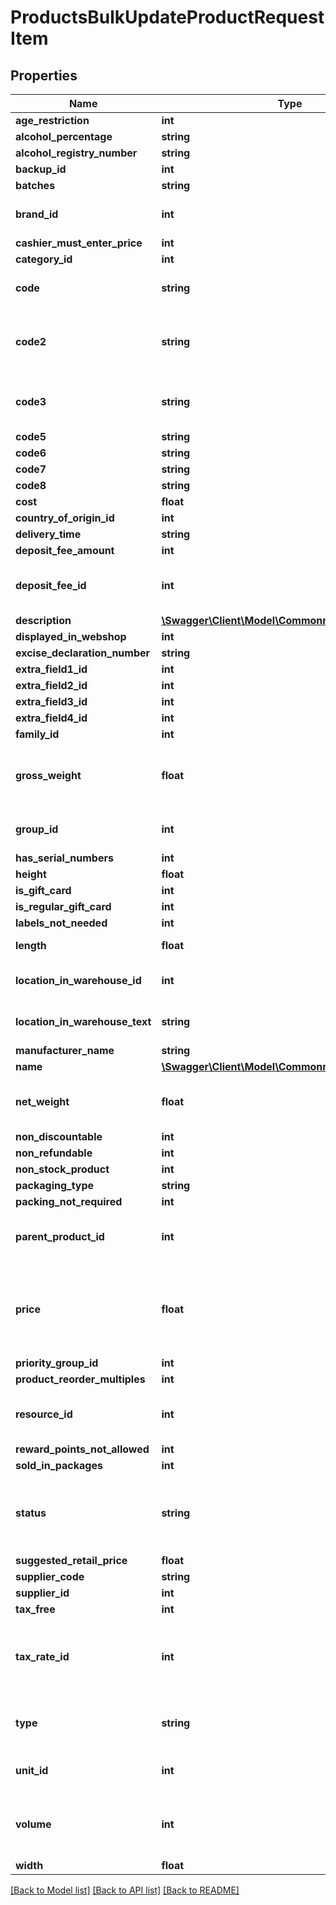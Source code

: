 # ProductsBulkUpdateProductRequestItem

## Properties
Name | Type | Description | Notes
------------ | ------------- | ------------- | -------------
**age_restriction** | **int** |  | [optional] 
**alcohol_percentage** | **string** |  | [optional] 
**alcohol_registry_number** | **string** |  | [optional] 
**backup_id** | **int** |  | [optional] 
**batches** | **string** |  | [optional] 
**brand_id** | **int** | ID of product brand. To get the list of brandmodels, use getBrands. | [optional] 
**cashier_must_enter_price** | **int** | boolean flag 0 or 1 | [optional] 
**category_id** | **int** |  | [optional] 
**code** | **string** | Product&#39;s code. Must be UNIQUE, unless the account is configured otherwise. | [optional] 
**code2** | **string** | Product&#39;s second code (by convention, EAN barcode). Must be UNIQUE, unless the account is configured otherwise. | [optional] 
**code3** | **string** | Third code of the item (note that this field may not be visible on product card by default). | [optional] 
**code5** | **string** |  | [optional] 
**code6** | **string** |  | [optional] 
**code7** | **string** |  | [optional] 
**code8** | **string** |  | [optional] 
**cost** | **float** | Cost is Product cost | [optional] 
**country_of_origin_id** | **int** |  | [optional] 
**delivery_time** | **string** |  | [optional] 
**deposit_fee_amount** | **int** |  | [optional] 
**deposit_fee_id** | **int** | ContainerID is ID of another product, a beverage container that is always sold together with this item. | [optional] 
**description** | [**\Swagger\Client\Model\CommonmodelsDescription**](CommonmodelsDescription.md) |  | [optional] 
**displayed_in_webshop** | **int** | 0 or 1 | [optional] 
**excise_declaration_number** | **string** |  | [optional] 
**extra_field1_id** | **int** |  | [optional] 
**extra_field2_id** | **int** |  | [optional] 
**extra_field3_id** | **int** |  | [optional] 
**extra_field4_id** | **int** |  | [optional] 
**family_id** | **int** |  | [optional] 
**gross_weight** | **float** | GrossWeight is Item&#39;s gross weight (with packaging). Unit depends on region, check your Erply account (typically lbs or kg). | [optional] 
**group_id** | **int** | ID of product group. To get the list of product groups, use getProductGroups. | [optional] 
**has_serial_numbers** | **int** |  | [optional] 
**height** | **float** |  | [optional] 
**is_gift_card** | **int** | 0 or 1 | [optional] 
**is_regular_gift_card** | **int** | boolean flag 0 or 1 | [optional] 
**labels_not_needed** | **int** | boolean flag 0 or 1 | [optional] 
**length** | **float** | Length is Item&#39;s physical dimensions. | [optional] 
**location_in_warehouse_id** | **int** | LocationInWarehouseID is ID of selected location in warehouse. | [optional] 
**location_in_warehouse_text** | **string** | LocationInWarehouseText is Product&#39;s specific text added to location in warehouse. | [optional] 
**manufacturer_name** | **string** |  | [optional] 
**name** | [**\Swagger\Client\Model\CommonmodelsTranslatable**](CommonmodelsTranslatable.md) |  | [optional] 
**net_weight** | **float** | NetWeight is Item&#39;s net weight. Unit depends on region, check your Erply account (typically lbs or kg). | [optional] 
**non_discountable** | **int** | 0 or 1 | [optional] 
**non_refundable** | **int** | 0 or 1 | [optional] 
**non_stock_product** | **int** | boolean flag 0 or 1 | [optional] 
**packaging_type** | **string** |  | [optional] 
**packing_not_required** | **int** |  | [optional] 
**parent_product_id** | **int** | Parent product ID. Only for matrix variations (specific colors/sizes of a matrix item). See guidelines below. | [optional] 
**price** | **float** | Price is just the default price of a product and the actual price applied in a particular location, to a particular customer, depends on price lists and promotions: https://learn-api.erply.com/concepts/pricing | [optional] 
**priority_group_id** | **int** |  | [optional] 
**product_reorder_multiples** | **int** |  | [optional] 
**resource_id** | **int** | The resourceId request field should be used for the product id in each request for the bulk update. | [optional] 
**reward_points_not_allowed** | **int** | boolean flag 0 or 1 | [optional] 
**sold_in_packages** | **int** |  | [optional] 
**status** | **string** | Status is a classifier with four possible values: &#39;ACTIVE&#39; (DEFAULT), &#39;NO_LONGER_ORDERED&#39;, &#39;NOT_FOR_SALE&#39; and &#39;ARCHIVED&#39;. | [optional] 
**suggested_retail_price** | **float** |  | [optional] 
**supplier_code** | **string** | Supplier&#39;s product code | [optional] 
**supplier_id** | **int** |  | [optional] 
**tax_free** | **int** | boolean flag 0 or 1 | [optional] 
**tax_rate_id** | **int** | TaxRateID is just the default tax rate of a product and the actual tax applied in a particular location depends on multiple rules: https://learn-api.erply.com/concepts/taxes. | [optional] 
**type** | **string** | Product type, possible types are &#39;PRODUCT&#39;, &#39;BUNDLE&#39;, &#39;MATRIX&#39;, &#39;ASSEMBLY&#39;. By default &#39;PRODUCT&#39;. | [optional] 
**unit_id** | **int** | ID of product unit. To get the list of units, use getProductUnits. | [optional] 
**volume** | **int** | Volume is Item&#39;s fluid volume, eg. for beverages or perfumery. Unit depends on locale, check your Erply account (typically mL or fl oz). | [optional] 
**width** | **float** |  | [optional] 

[[Back to Model list]](../README.md#documentation-for-models) [[Back to API list]](../README.md#documentation-for-api-endpoints) [[Back to README]](../README.md)


